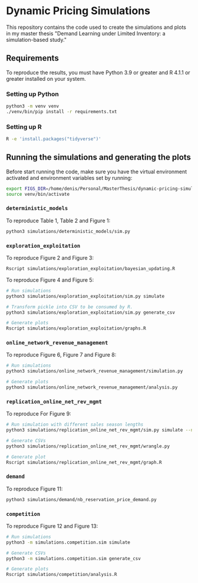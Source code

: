 # Dynamic Pricing Simulations

This repository contains the code used to create the simulations and plots in
my master thesis "Demand Learning under Limited Inventory: a simulation-based
study."

## Requirements

To reproduce the results, you must have Python 3.9 or greater and R 4.1.1 or greater installed on your system.

### Setting up Python

```bash
python3 -m venv venv
./venv/bin/pip install -r requirements.txt
```

### Setting up R

```bash
R -e 'install.packages("tidyverse")'
```

## Running the simulations and generating the plots

Before start running the code, make sure you have the virtual environment activated and environment variables set by running:

```bash
export FIGS_DIR=/home/denis/Personal/MasterThesis/dynamic-pricing-simulations/figs
source venv/bin/activate
```

### `deterministic_models`

To reproduce Table 1, Table 2 and Figure 1:

```bash
python3 simulations/deterministic_models/sim.py
```



### `exploration_exploitation`

To reproduce Figure 2 and Figure 3:

```bash
Rscript simulations/exploration_exploitation/bayesian_updating.R
```

To reproduce Figure 4 and Figure 5:

```bash
# Run simulations
python3 simulations/exploration_exploitation/sim.py simulate

# Transform pickle into CSV to be consumed by R.
python3 simulations/exploration_exploitation/sim.py generate_csv

# Generate plots
Rscript simulations/exploration_exploitation/graphs.R
```

### `online_network_revenue_management`

To reproduce Figure 6, Figure 7 and Figure 8:

```bash
# Run simulations
python3 simulations/online_network_revenue_management/simulation.py

# Generate plots
python3 simulations/online_network_revenue_management/analysis.py
```

### `replication_online_net_rev_mgmt`

To reproduce For Figure 9:

```bash
# Run simulation with different sales season lengths
python3 simulations/replication_online_net_rev_mgmt/sim.py simulate --n-periods 100,500,1000

# Generate CSVs
python3 simulations/replication_online_net_rev_mgmt/wrangle.py

# Generate plot
Rscript simulations/replication_online_net_rev_mgmt/graph.R
```

### `demand`

To reproduce Figure 11:

```bash
python3 simulations/demand/nb_reservation_price_demand.py
```

### `competition`

To reproduce Figure 12 and Figure 13:

```bash
# Run simulations
python3 -m simulations.competition.sim simulate

# Generate CSVs
python3 -m simulations.competition.sim generate_csv

# Generate plots
Rscript simulations/competition/analysis.R
```
